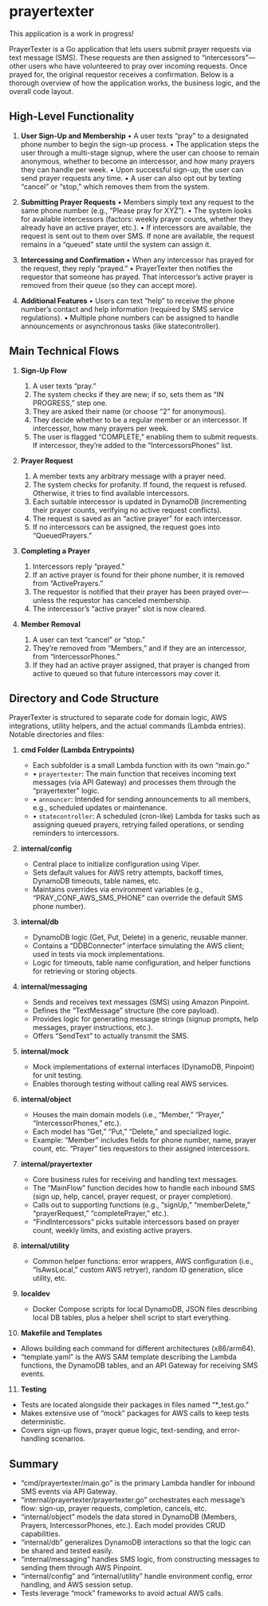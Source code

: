 # prayertexter

This application is a work in progress!

PrayerTexter is a Go application that lets users submit prayer requests via text message (SMS). These requests are then assigned to “intercessors”—other users who have volunteered to pray over incoming requests. Once prayed for, the original requestor receives a confirmation. Below is a thorough overview of how the application works, the business logic, and the overall code layout.


## High-Level Functionality

1. **User Sign-Up and Membership**
   • A user texts “pray” to a designated phone number to begin the sign-up process.
   • The application steps the user through a multi-stage signup, where the user can choose to remain anonymous, whether to become an intercessor, and how many prayers they can handle per week.
   • Upon successful sign-up, the user can send prayer requests any time.
   • A user can also opt out by texting “cancel” or “stop,” which removes them from the system.

2. **Submitting Prayer Requests**
   • Members simply text any request to the same phone number (e.g., “Please pray for XYZ”).
   • The system looks for available intercessors (factors: weekly prayer counts, whether they already have an active prayer, etc.).
   • If intercessors are available, the request is sent out to them over SMS. If none are available, the request remains in a “queued” state until the system can assign it.

3. **Intercessing and Confirmation**
   • When any intercessor has prayed for the request, they reply “prayed.”
   • PrayerTexter then notifies the requestor that someone has prayed. That intercessor’s active prayer is removed from their queue (so they can accept more).

4. **Additional Features**
   • Users can text “help” to receive the phone number’s contact and help information (required by SMS service regulations).
   • Multiple phone numbers can be assigned to handle announcements or asynchronous tasks (like statecontroller).


## Main Technical Flows

1. **Sign-Up Flow**
   1) A user texts “pray.”
   2) The system checks if they are new; if so, sets them as “IN PROGRESS,” step one.
   3) They are asked their name (or choose “2” for anonymous).
   4) They decide whether to be a regular member or an intercessor. If intercessor, how many prayers per week.
   5) The user is flagged “COMPLETE,” enabling them to submit requests. If intercessor, they’re added to the “IntercessorsPhones” list.

2. **Prayer Request**
   1) A member texts any arbitrary message with a prayer need.
   2) The system checks for profanity. If found, the request is refused. Otherwise, it tries to find available intercessors.
   3) Each suitable intercessor is updated in DynamoDB (incrementing their prayer counts, verifying no active request conflicts).
   4) The request is saved as an “active prayer” for each intercessor.
   5) If no intercessors can be assigned, the request goes into “QueuedPrayers.”

3. **Completing a Prayer**
   1) Intercessors reply “prayed.”
   2) If an active prayer is found for their phone number, it is removed from “ActivePrayers.”
   3) The requestor is notified that their prayer has been prayed over—unless the requestor has canceled membership.
   4) The intercessor’s “active prayer” slot is now cleared.

4. **Member Removal**
   1) A user can text “cancel” or “stop.”
   2) They’re removed from “Members,” and if they are an intercessor, from “IntercessorPhones.”
   3) If they had an active prayer assigned, that prayer is changed from active to queued so that future intercessors may cover it.

## Directory and Code Structure

PrayerTexter is structured to separate code for domain logic, AWS integrations, utility helpers, and the actual commands (Lambda entries). Notable directories and files:

1. **cmd Folder (Lambda Entrypoints)**
   - Each subfolder is a small Lambda function with its own “main.go.”
   - • `prayertexter`: The main function that receives incoming text messages (via API Gateway) and processes them through the “prayertexter” logic.
   - • `announcer`: Intended for sending announcements to all members, e.g., scheduled updates or maintenance.
   - • `statecontroller`: A scheduled (cron-like) Lambda for tasks such as assigning queued prayers, retrying failed operations, or sending reminders to intercessors.

2. **internal/config**
   - Central place to initialize configuration using Viper.
   - Sets default values for AWS retry attempts, backoff times, DynamoDB timeouts, table names, etc.
   - Maintains overrides via environment variables (e.g., “PRAY_CONF_AWS_SMS_PHONE” can override the default SMS phone number).

3. **internal/db**
   - DynamoDB logic (Get, Put, Delete) in a generic, reusable manner.
   - Contains a “DDBConnecter” interface simulating the AWS client; used in tests via mock implementations.
   - Logic for timeouts, table name configuration, and helper functions for retrieving or storing objects.

4. **internal/messaging**
   - Sends and receives text messages (SMS) using Amazon Pinpoint.
   - Defines the “TextMessage” structure (the core payload).
   - Provides logic for generating message strings (signup prompts, help messages, prayer instructions, etc.).
   - Offers “SendText” to actually transmit the SMS.

5. **internal/mock**
   - Mock implementations of external interfaces (DynamoDB, Pinpoint) for unit testing.
   - Enables thorough testing without calling real AWS services.

6. **internal/object**
   - Houses the main domain models (i.e., “Member,” “Prayer,” “IntercessorPhones,” etc.).
   - Each model has “Get,” “Put,” “Delete,” and specialized logic.
   - Example: “Member” includes fields for phone number, name, prayer count, etc. “Prayer” ties requestors to their assigned intercessors.

7. **internal/prayertexter**
   - Core business rules for receiving and handling text messages.
   - The “MainFlow” function decides how to handle each inbound SMS (sign up, help, cancel, prayer request, or prayer completion).
   - Calls out to supporting functions (e.g., “signUp,” “memberDelete,” “prayerRequest,” “completePrayer,” etc.).
   - “FindIntercessors” picks suitable intercessors based on prayer count, weekly limits, and existing active prayers.

8. **internal/utility**
   - Common helper functions: error wrappers, AWS configuration (i.e., “IsAwsLocal,” custom AWS retryer), random ID generation, slice utility, etc.

9. **localdev**
   - Docker Compose scripts for local DynamoDB, JSON files describing local DB tables, plus a helper shell script to start everything.

10. **Makefile and Templates**
   - Allows building each command for different architectures (x86/arm64).
   - “template.yaml” is the AWS SAM template describing the Lambda functions, the DynamoDB tables, and an API Gateway for receiving SMS events.

11. **Testing**
   - Tests are located alongside their packages in files named “*_test.go.”
   - Makes extensive use of “mock” packages for AWS calls to keep tests deterministic.
   - Covers sign-up flows, prayer queue logic, text-sending, and error-handling scenarios.


## Summary

- “cmd/prayertexter/main.go” is the primary Lambda handler for inbound SMS events via API Gateway.
- “internal/prayertexter/prayertexter.go” orchestrates each message’s flow: sign-up, prayer requests, completion, cancels, etc.
- “internal/object” models the data stored in DynamoDB (Members, Prayers, IntercessorPhones, etc.). Each model provides CRUD capabilities.
- “internal/db” generalizes DynamoDB interactions so that the logic can be shared and tested easily.
- “internal/messaging” handles SMS logic, from constructing messages to sending them through AWS Pinpoint.
- “internal/config” and “internal/utility” handle environment config, error handling, and AWS session setup.
- Tests leverage “mock” frameworks to avoid actual AWS calls.